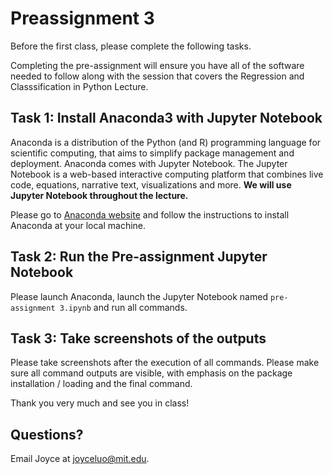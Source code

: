 # Preassignment 3
Before the first class, please complete the following tasks.

Completing the pre-assignment will ensure you have all of the software needed to follow along with the session that covers the Regression and Classsification in Python Lecture.

## Task 1: Install Anaconda3 with Jupyter Notebook
Anaconda is a distribution of the Python (and R) programming language for scientific computing, that aims to simplify package management and deployment. Anaconda comes with Jupyter Notebook. The Jupyter Notebook is a web-based interactive computing platform that combines live code, equations, narrative text, visualizations and more. **We will use Jupyter Notebook throughout the lecture.**

Please go to [Anaconda website](https://docs.anaconda.com/anaconda/install/index.html) and follow the instructions to install Anaconda at your local machine.

## Task 2: Run the Pre-assignment Jupyter Notebook
Please launch Anaconda, launch the Jupyter Notebook named `pre-assignment 3.ipynb` and run all commands.

## Task 3: Take screenshots of the outputs
Please take screenshots after the execution of all commands. Please make sure all command outputs are visible, with emphasis on the package installation / loading and the final command.

Thank you very much and see you in class!

## Questions?
Email Joyce at [joyceluo@mit.edu](mailto:joyceluo@mit.edu).
